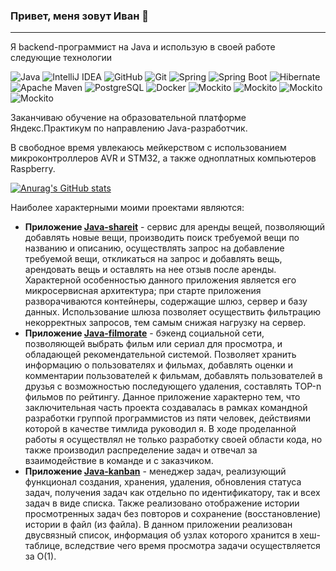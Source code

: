 ###  Привет, меня зовут Иван 👋

-----------------------
Я backend-программист на Java и использую в своей работе следующие технологии

![Java](https://img.shields.io/badge/java-%23ED8B00.svg?style=plastic&logo=openjdk&logoColor=white)
![IntelliJ IDEA](https://img.shields.io/badge/IntelliJIDEA-000000.svg?style=plastic&logo=intellij-idea&logoColor=white)
![GitHub](https://img.shields.io/badge/github-%23121011.svg?style=plastic&logo=github&logoColor=white)
![Git](https://img.shields.io/badge/git-%23F05033.svg?style=plastic&logo=git&logoColor=white)
![Spring](https://img.shields.io/badge/spring-%236DB33F.svg?style=plastic&logo=spring&logoColor=white)
![Spring Boot](https://img.shields.io/badge/Spring_Boot-green?style=plastic&logo=SpringBoot&logoColor=black)
![Hibernate](https://img.shields.io/badge/Hibernate-59666C?style=plastic&logo=Hibernate&logoColor=white)
![Apache Maven](https://img.shields.io/badge/Apache%20Maven-C71A36?style=plastic&logo=Apache%20Maven&logoColor=white)
![PostgreSQL](https://img.shields.io/badge/PostgreSQL-green?style=plastic&logo=PostgreSQL&logoColor=black)
![Docker](https://img.shields.io/badge/docker-%230db7ed.svg?style=plastic&logo=docker&logoColor=black)
![Mockito](https://img.shields.io/badge/Mockito-green?style=plastic)
![Mockito](https://img.shields.io/badge/SLF4J-yellow?style=plastic)
![Mockito](https://img.shields.io/badge/Lombok-red?style=plastic)
![Mockito](https://img.shields.io/badge/H2-blueviolet?style=plastic)

Заканчиваю обучение на образовательной платформе Яндекс.Практикум по направлению Java-разработчик.

В свободное время увлекаюсь мейкерством с использованием микроконтроллеров AVR и STM32, а также одноплатных компьютеров Raspberry.

[![Anurag's GitHub stats](https://github-readme-stats.vercel.app/api?username=IvanMartynovLETI&show_icons=true&theme=merko
)](https://github.com/anuraghazra/github-readme-stats)

Наиболее характерными моими проектами являются:
* **Приложение [Java-shareit](https://github.com/IvanMartynovLETI/java-shareit)** - сервис для аренды вещей, позволяющий добавлять новые вещи, производить поиск требуемой вещи по
  названию и описанию, осуществлять запрос на добавление требуемой вещи, откликаться на запрос и добавлять вещь, арендовать вещь и оставлять на нее отзыв после аренды. Характерной
  особенностью данного приложения является его микросервисная архитектура; при старте приложения разворачиваются контейнеры, содержащие шлюз, сервер и базу данных. Использование
  шлюза позволяет осуществить фильтрацию некорректных запросов, тем самым снижая нагрузку на сервер.
* **Приложение [Java-filmorate](https://github.com/IvanMartynovLETI/java-filmorate)** - бэкенд социальной сети, позволяющей выбрать фильм или сериал для просмотра, и обладающей
  рекомендательной системой. Позволяет хранить информацию о пользователях и фильмах, добавлять оценки и комментарии пользователей к фильмам, добавлять пользователей в друзья с 
  возможностью последующего удаления, составлять ТОР-n фильмов по рейтингу. Данное приложение характерно тем, что заключительная часть проекта создавалась в рамках командной
  разработки группой программистов из пяти человек, действиями которой в качестве тимлида руководил я. В ходе проделанной работы я осуществлял не только разработку своей области кода,
  но также производил распределение задач и отвечал за взаимодействие в команде и с заказчиком.
* **Приложение [Java-kanban](https://github.com/IvanMartynovLETI/java-kanban)** - менеджер задач, реализующий функционал создания, хранения, удаления, обновления статуса задач, получения
  задач как отдельно по идентификатору, так и всех задач в виде списка. Также реализовано отображение истории просмотренных задач без повторов и сохранение (восстановление) истории в файл
  (из файла). В данном приложении реализован двусвязный список, информация об узлах которого хранится в хеш-таблице, вследствие чего время просмотра задачи осуществляется за О(1). 
